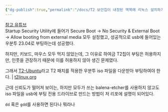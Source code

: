```yaml
---
{"dg-publish":true,"permalink":"/docs/T2 보안칩이 내장된 맥북에 리눅스 설치하기/","title":"T2 보안칩이 내장된 맥북에 리눅스 설치하기"}
---
```


[참고 유튜브](https://www.youtube.com/watch?v=KIgxEEzT9ek)  
Startup Security Utility에 들어가 Secure Boot → No Security & External Boot → Allow booting from external media 모두 설정했고, 성공적으로 usb에 들어있는 우분투 23.04로 부팅하는데 성공했다.

하지만, 키보드, 마우스 모두 먹지 않았는데, 그 이유로 하여금 T2칩이 부팅은 허용하지만, 인풋을 관장하기 때문에 이를 허용하지 않아 생긴 문제였다.

그래서 [T2-Ubuntu](https://github.com/t2linux/T2-Ubuntu)라고 T2 패치를 적용한 우분투 iso 파일을 다운받아 부팅하여야 한다. | [t2linux.org](https://t2linux.org/)

근데 신뢰도가 떨어져 보이는, 하지만 모두가 쓰는 balena-etcher를 사용하지 않고도 iso 파일을 usb에 부팅 전용 드라이브로 만드는 방법이 저 리포에 설명이 되어있다.

`dd` 혹은 `gdd`를 사용하면 된다나 뭐라나

